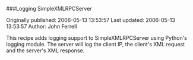 ###Logging SimpleXMLRPCServer

Originally published: 2006-05-13 13:53:57
Last updated: 2006-05-13 13:53:57
Author: John Ferrell

This recipe adds logging support to SimpleXMLRPCServer using Python's logging module.  The server will log the client IP, the client's XML request and the server's XML response.
